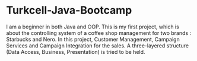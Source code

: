 # Turkcell-Java-Bootcamp

  I am a beginner in both Java and OOP. This is my first project, which is about the controlling system of a coffee shop management for two brands : Starbucks and Nero. In this project, Customer Management, Campaign Services and Campaign Integration for the sales. A three-layered structure (Data Access, Business, Presentation) is tried to be held. 

